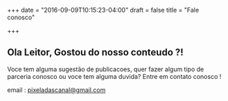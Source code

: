 +++
date = "2016-09-09T10:15:23-04:00"
draft = false
title = "Fale conosco"

+++

## Ola Leitor, Gostou do nosso conteudo ?!
 
 Voce tem alguma sugestão de publicacoes, quer fazer algum tipo de parceria conosco ou voce tem alguma duvida?
 Entre em contato conosco !
 
 email : pixeladascanal@gmail.com
